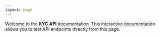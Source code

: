 ```yaml
---
layout: page
---
```


Welcome to the **KYC API** documentation. This interactive documentation allows you to test API endpoints directly from this page.

<InteractiveKYCAPI />

<script setup>
import InteractiveKYCAPI from '../../.vitepress/theme/components/InteractiveKYCAPI.vue'
</script>
